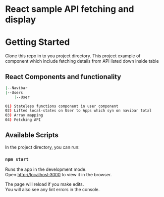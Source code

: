 # React sample API fetching and display

# Getting Started

Clone this repo in to you project directory. This project example of component which include fetching details from API listed down inside table

## React Components and functionality

```bash
|--Navibar
|--Users
    |--User

01) Stateless functions component in user component
02) Lifted local-states on User to Apps which syn on navibar total
03) Array mapping
04) Fetching API


```

## Available Scripts

In the project directory, you can run:

### `npm start`

Runs the app in the development mode.\
Open [http://localhost:3000](http://localhost:3000) to view it in the browser.

The page will reload if you make edits.\
You will also see any lint errors in the console.


